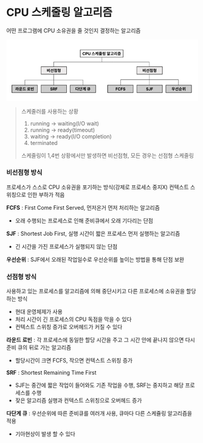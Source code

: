 # CPU 스케줄링 알고리즘
어떤 프로그램에 CPU 소유권을 줄 것인지 결정하는 알고리즘

![cpu_scheduling_algorithm](../image/cpu_scheduling_algorithm.png)

> 스케줄러를 사용하는 상황
> 1. running -> waiting(I/O wait)
> 2. running -> ready(timeout)
> 3. waiting -> ready(I/O completion)
> 4. terminated
> 
> 스케줄링이 1,4번 상황에서만 발생하면 비선점형, 모든 경우는 선점형 스케줄링

### 비선점형 방식

프로세스가 스스로 CPU 소유권을 포기하는 방식(강제로 프로세스 중지X)
컨텍스트 스위칭으로 인한 부하가 적음

**FCFS** : First Come First Served, 먼저온거 먼저 처리하는 알고리즘
- 오래 수행되는 프로세스로 인해 준비큐에서 오래 기다리는 단점

**SJF** : Shortest Job First, 실행 시간이 짧은 프로세스 먼저 실행하는 알고리즘
- 긴 시간을 가진 프로세스가 실행되지 않는 단점

**우선순위** : SJF에서 오래된 작업일수로 우선순위를 높이는 방법을 통해 단점 보완

### 선점형 방식

사용하고 있는 프로세스를 알고리즘에 의해 중단시키고 다른 프로세스에 소유권을 할당하는 방식
- 현대 운영체제가 사용
- 처리 시간이 긴 프로세스의 CPU 독점을 막을 수 있다
- 컨텍스트 스위칭 증가로 오버헤드가 커질 수 있다


**라운드 로빈** : 각 프로세스에 동일한 할당 시간을 주고 그 시간 안에 끝나지 않으면 다시 준비 큐의 뒤로 가는 알고리즘
- 할당시간이 크면 FCFS, 작으면 컨텍스트 스위칭 증가  

**SRF** : Shortest Remaining Time First
- SJF는 중간에 짧은 작업이 들어와도 기존 작업을 수행, SRF는 중지하고 해당 프로세스를 수행
- 잦은 알고리즘 실행과 컨텍스트 스위칭으로 오버헤드 증가

**다단계 큐** : 우선순위에 따른 준비큐를 여러개 사용, 큐마다 다른 스케쥴링 알고리즘을 적용
- 기아현상이 발생 할 수 있다


